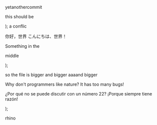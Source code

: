 yetanothercommit

this should be

);
a conflic

你好，世界
こんにちは、世界！

Something
in
the

middle

);

so
the
file
is
bigger
and
bigger
aaaand
bigger

Why don't programmers like nature? It has too many bugs!

¿Por qué no se puede discutir con un número 22? ¡Porque siempre tiene razón!

);

rhino
